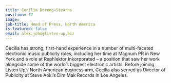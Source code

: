 ```yaml
---
title: Cecilia Doreng-Stearns
position: 17
image: 
job-title: Head of Press, North America
is-featured: false
email: alex.john@listen-up.biz
---
```


Cecilia has strong, first-hand experience in a number of multi-faceted electronic music publicity roles, including her time at Magnum PR in New York and a role at Rephlektor Inkorporated – a position that saw her work alongside some of the world’s biggest electronic artists. Before joining Listen Up’s North American business arm, Cecilia also served as Director of Publicity at Steve Aoki’s Dim Mak Records in Los Angeles.